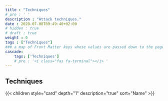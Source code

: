 ```yaml
---
title : "Techniques"
# pre : ' '
description : "Attack techniques."
date : 2020-07-08T09:49:40+02:00
# hidden : true
# draft : true
weight : 0
tags : ["Techniques"]
### a map of Front Matter keys whose values are passed down to the page's descendants unless overwritten by self or a closer ancestor's cascade. 
cascade:
    tags: ['Techniques']
    # pre : '<i class="fas fa-terminal"></i> '
---
```


## Techniques

{{< children style="card" depth="1" description="true" sort="Name"  >}}
